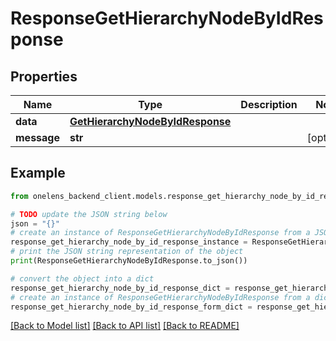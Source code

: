 # ResponseGetHierarchyNodeByIdResponse


## Properties

Name | Type | Description | Notes
------------ | ------------- | ------------- | -------------
**data** | [**GetHierarchyNodeByIdResponse**](GetHierarchyNodeByIdResponse.md) |  | 
**message** | **str** |  | [optional] 

## Example

```python
from onelens_backend_client.models.response_get_hierarchy_node_by_id_response import ResponseGetHierarchyNodeByIdResponse

# TODO update the JSON string below
json = "{}"
# create an instance of ResponseGetHierarchyNodeByIdResponse from a JSON string
response_get_hierarchy_node_by_id_response_instance = ResponseGetHierarchyNodeByIdResponse.from_json(json)
# print the JSON string representation of the object
print(ResponseGetHierarchyNodeByIdResponse.to_json())

# convert the object into a dict
response_get_hierarchy_node_by_id_response_dict = response_get_hierarchy_node_by_id_response_instance.to_dict()
# create an instance of ResponseGetHierarchyNodeByIdResponse from a dict
response_get_hierarchy_node_by_id_response_form_dict = response_get_hierarchy_node_by_id_response.from_dict(response_get_hierarchy_node_by_id_response_dict)
```
[[Back to Model list]](../README.md#documentation-for-models) [[Back to API list]](../README.md#documentation-for-api-endpoints) [[Back to README]](../README.md)


